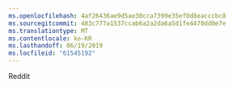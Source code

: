 ```yaml
---
ms.openlocfilehash: 4af26436ae9d5ae30cca7399e35ef0d8eacccbc8
ms.sourcegitcommit: 483c777a1537ccab6a2a2da6a5d1fe4470dd0e7e
ms.translationtype: MT
ms.contentlocale: ko-KR
ms.lasthandoff: 06/19/2019
ms.locfileid: "61545192"
---
```

Reddit